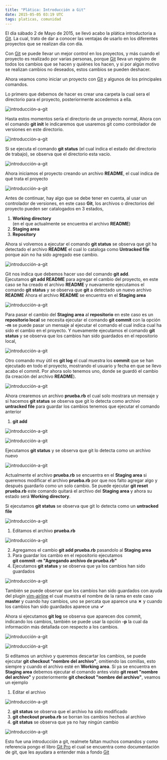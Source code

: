 ```yaml
---
title: "Plática: Introducción a Git"
date: 2015-05-05 03:19 UTC
tags: platicas, comunidad
---
```


El día sábado 2  de Mayo de 2015, se llevó acabo la plática introductoria a [Git](http://git-scm.com/).
La cual, trato de dar a conocer las ventajas de usarlo en los diferentes proyectos que se realizan día con día.

Con [Git](http://git-scm.com/) se puede llevar un mejor control en los proyectos, y más cuando el proyecto es realizado por varias
personas, porque [Git](http://git-scm.com/) lleva un registro de todos los cambios que se hacen y quiénes los hacen, y si por algún motivo se realizan cambios no deseados, estos cambios se pueden deshacer.

Ahora veamos como iniciar un proyecto con [Git](http://git-scm.com/) y algunos de los principales comandos.

Lo primero que debemos de hacer es crear una carpeta la cual sera el directorio para el proyecto,
posteriormente accedemos a ella.

![introducción-a-git](/images/pig2015/crear-directorio.png)   

Hasta estos momentos sería el directorio de un proyecto normal, Ahora con el comando **git init** le indicaremos que 
usaremos git como controlador de versiones en este directorio.

![introducción-a-git](/images/pig2015/git-init.png)   

Si se ejecuta el comando **git status** (el cual indica el estado del directorio de trabajo), se observa que el directorio esta vacío.

![introducción-a-git](/images/pig2015/git-status.png)   

Ahora iniciamos el proyecto creando  un archivo **README**, el cual indica de qué trata el proyecto

![introducción-a-git](/images/pig2015/archivo-readme.png)   

Antes de continuar, hay algo que se debe tener en cuenta, al usar un controlador de versiones, en este caso **Git**, los archivos o directorios del proyecto
pueden ser catalogados en 3 estados,

1. **Working directory**  
    (en el que actualmente se encuentra el archivo **README**)
2. **Staging area**
3. **Repository**

Ahora si volvemos a ejecutar el comando **git status** se observa que git ha detectado el archivo **README** el cual lo cataloga como **Untracked file**
porque aún no ha sido agregado ese cambio.

![introducción-a-git](/images/pig2015/git-status2.png)   

Git nos indica que debemos hacer uso del comando **git add**.  
Ejecutamos **git add README** para agregar el cambio del proyecto, en este caso se ha creado el archivo **README**
y nuevamente ejecutamos el comando **git status** y se observa que **git** a detectado un nuevo archivo **README**
Ahora el archivo **README** se encuentra en el **Staging area** 

![introducción-a-git](/images/pig2015/git-add-readme.png)

Para pasar el cambio del **Staging area** al **repositorio** en este caso es un **repositorio local**
se necesita ejecutar el comando **git commit** con la opción **-m** se puede pasar un mensaje al ejecutar el comando el cual indica
cual ha sido el cambio en el proyecto.
Y nuevamente ejecutamos el comando **git status** y se observa que los cambios han sido guardados en el repositorio local,  

![introducción-a-git](/images/pig2015/git-commit.png)

Otro comando muy útil es **git log** el cual muestra los **commit** que se han ejecutado en todo el proyecto, mostrando el usuario y fecha en que se llevo acabo el commit. Por ahora solo tenemos uno, donde se guardó el cambio (la creación del archivo **README**).

![introducción-a-git](/images/pig2015/git-log.png)

Ahora crearemos un archivo **prueba.rb** el cual solo mostrara un mensaje
y si hacemos **git status** se observa que git lo detecta como archivo **untracked file** 
para guardar los cambios tenemos que ejecutar el comando anterior  

1. **git add**

![introducción-a-git](/images/pig2015/archivo-prueba.png)  


![introducción-a-git](/images/pig2015/git-add-prueba.png)

Ejecutamos **git status** y se observa que git lo detecta como un archivo nuevo

![introducción-a-git](/images/pig2015/git-status3.png)


Actualmente el archivo **prueba.rb** se encuentra en el **Staging area** si queremos modificar el archivo **prueba.rb** por que nos falto agregar algo
y después guardarlo como un solo cambio. Se puede ejecutar **git reset prueba.rb** este comando quitará el archivo del **Staging area** y ahora su estado será **Working directory**.  

Si ejecutamos **git status** se observa que git lo detecta como un **untracked file** 

![introducción-a-git](/images/pig2015/git-reset-prueba.png)


1. Editamos el archivo **prueba.rb**  

![introducción-a-git](/images/pig2015/editando-prueba.png)  

2. Agregamos el cambio **git add prueba.rb** pasandolo al **Staging area**
3. Para guardar los cambio en el repositorio ejecutamos  
    **git commit -m "Agregando archivo de prueba.rb"**
4. Ejecutamos **git status** y se observa que ya los cambios han sido guardados   


![introducción-a-git](/images/pig2015/git-commit-prueba.png)

También se puede observar que los cambios han sido guardados con ayuda del plugin [vim-airline](https://github.com/bling/vim-airline) 
el cual muestra el nombre de la rama en este caso **master** y cuando hay cambios, uno se percata que aparece una **✗** y cuando los cambios han sido guardados aparece una **✓**

Ahora si ejecutamos **git log** se observa que aparecen dos commit, indicando los cambios, también se puede usar la opción **-p** la cual
da información más detallada con respecto a los cambios.

![introducción-a-git](/images/pig2015/git-log-p.png)  


![introducción-a-git](/images/pig2015/git-log-p2.png)  

Si editamos un archivo y queremos descartar los cambios, se puede ejecutar **git checkout "nombre del archivo"**, omitiendo las comillas, 
esto siempre y cuando el archivo esté en **Working area**. Si ya se encuentra en **Staging area** debemos ejecutar el comando antes visto
**git reset "nombre del archivo"** y posteriormente **git checkout "nombre del archivo"**, veamos un ejemplo  

1. Editar el archivo  

![introducción-a-git](/images/pig2015/editando-prueba2.png)   

2. **git status** se observa que el archivo ha sido modificado
3. **git checkout prueba.rb** se borran los cambios hechos al archivo
4. **git status** se observa que ya no hay ningún cambio  

![introducción-a-git](/images/pig2015/git-checkout-prueba.png)  

Esto fue una introducción a git, realmete faltan muchos comandos y como referencia pongo el libro [Git Pro](http://git-scm.com/book/en/v2) el cual se encuentra como documentación de git, que les ayudara a entender más a fondo  [Git](http://git-scm.com/)
